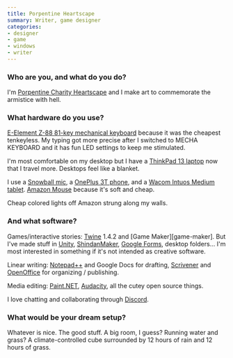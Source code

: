```yaml
---
title: Porpentine Heartscape
summary: Writer, game designer
categories:
- designer
- game
- windows
- writer
---
```


### Who are you, and what do you do?

I'm [Porpentine Charity Heartscape](http://slimedaughter.com/ "Porpentine's website.") and I make art to commemorate the armistice with hell.

### What hardware do you use?

[E-Element Z-88 81-key mechanical keyboard][z-88] because it was the cheapest tenkeyless. My typing got more precise after I switched to MECHA KEYBOARD and it has fun LED settings to keep me stimulated.

I'm most comfortable on my desktop but I have a [ThinkPad 13 laptop][thinkpad-13] now that I travel more. Desktops feel like a blanket.

I use a [Snowball mic][snowball], a [OnePlus 3T phone][3t], and a [Wacom Intuos Medium tablet][intuos]. [Amazon Mouse][3-button-usb-wired-mouse] because it's soft and cheap.

Cheap colored lights off Amazon strung along my walls.

### And what software?

Games/interactive stories: [Twine][] 1.4.2 and [Game Maker][game-maker]. But I've made stuff in [Unity][], [ShindanMaker][], [Google Forms][google-docs], desktop folders... I'm most interested in something if it's not intended as creative software.

Linear writing: [Notepad++][notepad-plusplus] and Google Docs for drafting, [Scrivener][] and [OpenOffice][] for organizing / publishing.

Media editing: [Paint.NET][], [Audacity][], all the cutey open source things.

I love chatting and collaborating through [Discord][].

### What would be your dream setup?

Whatever is nice. The good stuff. A big room, I guess? Running water and grass? A climate-controlled cube surrounded by 12 hours of rain and 12 hours of grass.

[3-button-usb-wired-mouse]: https://www.amazon.com/AmazonBasics-3-Button-Wired-Mouse-Black/dp/B005EJH6RW/ "A basic 3 button mouse."
[3t]: https://en.wikipedia.org/wiki/OnePlus_3T "A 5.5 inch Android smartphone."
[intuos]: https://www.wacom.com/en-us/products/pen-tablets/intuos "A pen tablet."
[snowball]: http://bluemic.com/snowball/ "A USB microphone."
[thinkpad-13]: http://shop.lenovo.com/us/en/laptops/thinkpad/13-series/13-windows/ "A 13.3 inch PC laptop."
[z-88]: https://www.amazon.com/Element-Water-Proof-Mechanical-Keyboard-Anti-Ghost/dp/B01MRI44N0/ "A waterproof mechanical keyboard."
[audacity]: https://sourceforge.net/projects/audacity/ "An open-source, cross-platform audio editor."
[discord]: https://discordapp.com/ "A voice and text chat service."
[google-docs]: https://en.wikipedia.org/wiki/Google_Docs "A web-based office suite."
[notepad-plusplus]: https://notepad-plus-plus.org/ "A free text/code editor for Windows."
[openoffice]: http://www.openoffice.org/ "An open-source office suite."
[paint.net]: https://www.getpaint.net/index.html "An image editor for Windows."
[scrivener]: http://literatureandlatte.com/scrivener.php "A Mac text editor aimed at writers."
[shindanmaker]: https://en.shindanmaker.com/ "A web service that gives you a diagnosis based on your name."
[twine]: http://twinery.org/ "A tool for creating non-linear stories."
[unity]: https://unity3d.com/unity/ "A cross-platform game development tool."
